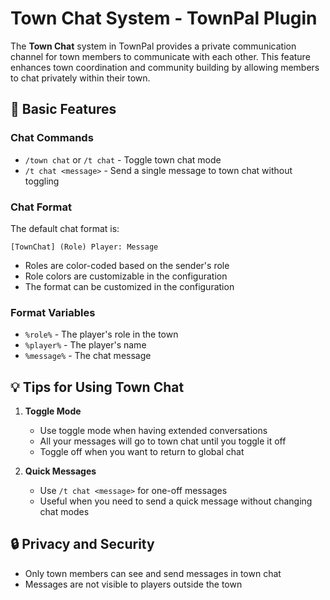 # Town Chat System - TownPal Plugin

The **Town Chat** system in TownPal provides a private communication channel for town members to communicate with each other. This feature enhances town coordination and community building by allowing members to chat privately within their town.

## 📝 Basic Features

### Chat Commands
- `/town chat` or `/t chat` - Toggle town chat mode
- `/t chat <message>` - Send a single message to town chat without toggling

### Chat Format
The default chat format is:
```
[TownChat] (Role) Player: Message
```
- Roles are color-coded based on the sender's role
- Role colors are customizable in the configuration
- The format can be customized in the configuration

### Format Variables
- `%role%` - The player's role in the town
- `%player%` - The player's name
- `%message%` - The chat message

## 💡 Tips for Using Town Chat

1. **Toggle Mode**
   - Use toggle mode when having extended conversations
   - All your messages will go to town chat until you toggle it off
   - Toggle off when you want to return to global chat

2. **Quick Messages**
   - Use `/t chat <message>` for one-off messages
   - Useful when you need to send a quick message without changing chat modes

## 🔒 Privacy and Security

- Only town members can see and send messages in town chat
- Messages are not visible to players outside the town